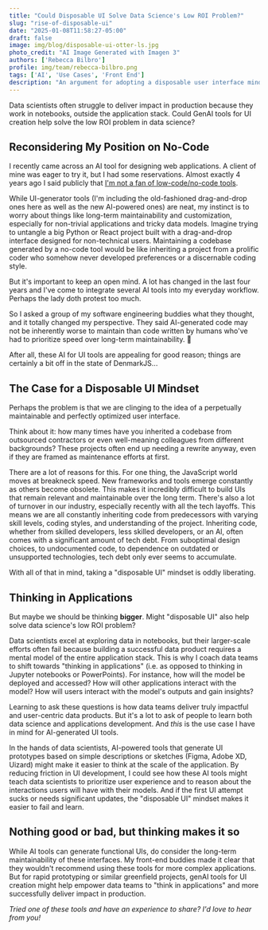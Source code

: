 ```yaml
---
title: "Could Disposable UI Solve Data Science's Low ROI Problem?"
slug: "rise-of-disposable-ui"
date: "2025-01-08T11:58:27-05:00"
draft: false
image: img/blog/disposable-ui-otter-ls.jpg
photo_credit: "AI Image Generated with Imagen 3"
authors: ['Rebecca Bilbro']
profile: img/team/rebecca-bilbro.png
tags: ['AI', 'Use Cases', 'Front End']
description: "An argument for adopting a disposable user interface mindset."
---
```


Data scientists often struggle to deliver impact in production because they work in notebooks, outside the application stack. Could GenAI tools for UI creation help solve the low ROI problem in data science?

<!--more-->

## Reconsidering My Position on No-Code

I recently came across an AI tool for designing web applications. A client of mine was eager to try it, but I had some reservations. Almost exactly 4 years ago I said publicly that [I'm not a fan of low-code/no-code tools](https://rebeccabilbro.github.io/low-code-no-code/).

While UI-generator tools (I'm including the old-fashioned drag-and-drop ones here as well as the new AI-powered ones) are neat, my instinct is to worry about things like long-term maintainability and customization, especially for non-trivial applications and tricky data models. Imagine trying to untangle a big Python or React project built with a drag-and-drop interface designed for non-technical users. Maintaining a codebase generated by a no-code tool would be like inheriting a project from a prolific coder who somehow never developed preferences or a discernable coding style.

But it's important to keep an open mind. A lot has changed in the last four years and I've come to integrate several AI tools into my everyday workflow. Perhaps the lady doth protest too much.

So I asked a group of my software engineering buddies what they thought, and it totally changed my perspective. They said AI-generated code may not be inherently worse to maintain than code written by humans who've had to prioritize speed over long-term maintainability. 🤯

After all, these AI for UI tools are appealing for good reason; things are certainly a bit off in the state of DenmarkJS...

## The Case for a Disposable UI Mindset

Perhaps the problem is that we are clinging to the idea of a perpetually maintainable and perfectly optimized user interface.

Think about it: how many times have you inherited a codebase from outsourced contractors or even well-meaning colleagues from different backgrounds? These projects often end up needing a rewrite anyway, even if they are framed as maintenance efforts at first.

There are a lot of reasons for this. For one thing, the JavaScript world moves at breakneck speed. New frameworks and tools emerge constantly as others become obsolete. This makes it incredibly difficult to build UIs that remain relevant and maintainable over the long term. There's also a lot of turnover in our industry, especially recently with all the tech layoffs. This means we are all constantly inheriting code from predecessors with varying skill levels, coding styles, and understanding of the project. Inheriting code, whether from skilled developers, less skilled developers, or an AI, often comes with a significant amount of tech debt. From suboptimal design choices, to undocumented code, to dependence on outdated or unsupported technologies, tech debt only ever seems to accumulate.

With all of that in mind, taking a "disposable UI" mindset is oddly liberating.

## Thinking in Applications

But maybe we should be thinking **bigger**. Might "disposable UI" also help solve data science's low ROI problem?

Data scientists excel at exploring data in notebooks, but their larger-scale efforts often fail because building a successful data product requires a mental model of the entire application stack. This is why I coach data teams to shift towards "thinking in applications" (i.e. as opposed to thinking in Jupyter notebooks or PowerPoints). For instance, how will the model be deployed and accessed? How will other applications interact with the model? How will users interact with the model's outputs and gain insights?

Learning to ask these questions is how data teams deliver truly impactful and user-centric data products. But it's a lot to ask of people to learn both data science and applications development. And *this* is the use case I have in mind for AI-generated UI tools.

In the hands of data scientists, AI-powered tools that generate UI prototypes based on simple descriptions or sketches (Figma, Adobe XD, Uizard) might make it easier to think at the scale of the application. By reducing friction in UI development, I could see how these AI tools might teach data scientists to prioritize user experience and to reason about the interactions users will have with their models. And if the first UI attempt sucks or needs significant updates, the "disposable UI" mindset makes it easier to fail and learn.

## Nothing good or bad, but thinking makes it so

While AI tools can generate functional UIs, do consider the long-term maintainability of these interfaces. My front-end buddies made it clear that they wouldn't recommend using these tools for more complex applications. But for rapid prototyping or similar greenfield projects, genAI tools for UI creation might help empower data teams to "think in applications" and more successfully deliver impact in production.

*Tried one of these tools and have an experience to share? I'd love to hear from you!*